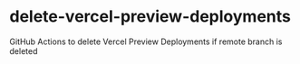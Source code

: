 # delete-vercel-preview-deployments
GitHub Actions to delete Vercel Preview Deployments if remote branch is deleted
